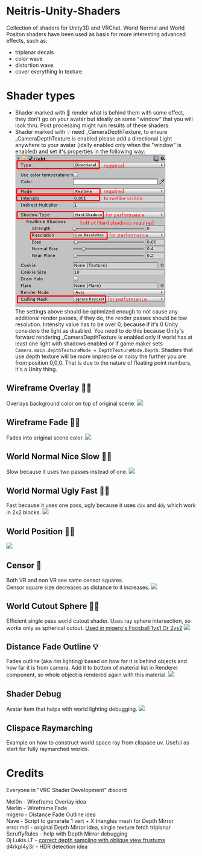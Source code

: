 # Neitris-Unity-Shaders
Collection of shaders for Unity3D and VRChat.
World Normal and World Positon shaders have been used as basis for more interesting advanced effects, such as:
* triplanar decals
* color wave
* distortion wave
* cover everything in texture

# Shader types

* Shader marked with &#x1F6AA; render what is behind them with some effect, they don't go on your avatar but ideally on some "window" that you will look thru. Post processing might ruin results of these shaders.
* Shader marked with &#x1f4a1; need _CameraDepthTexture, to ensure _CameraDepthTexture is enabled please add a directional Light anywhere to your avatar (idally enabled only when the "window" is enabled) and set it's properties in the following way:<br>
![](Images/Light_to_force_CameraDepthTexture.png)<br>
The settings above should be optimized enough to not cause any additional render passes, if they do, the render passes should be low resolution.
Intensity value has to be over 0, because if it's 0 Unity considers the light as disabled.
You need to do this because Unity's forward rendering _CameraDepthTexture is enabled only if world has at least one light with shadows enabled or if game maker sets
```Camera.main.depthTextureMode = DepthTextureMode.Depth```. Shaders that use depth texture will be more imprecise or noisy the further you are from position 0,0,0. That is due to the nature of floating point numbers, it's a Unity thing.

## Wireframe Overlay &#x1F6AA;&#x1f4a1;
Overlays background color on top of original scene.
![](Images/Wireframe_Overlay.png)

## Wireframe Fade &#x1F6AA;&#x1f4a1;
Fades into original scene color.
![](Images/Wireframe_Fade.png)

## World Normal Nice Slow &#x1F6AA;&#x1f4a1;
Slow because it uses two passes instead of one.
![](Images/World_Normal_Nice_Slow.png)

## World Normal Ugly Fast &#x1F6AA;&#x1f4a1;
Fast because it uses one pass, ugly because it uses `ddx` and `ddy` which work in 2x2 blocks.
![](Images/World_Normal_Ugly_Fast.png)

## World Position &#x1F6AA;&#x1f4a1;
![](Images/World_Position.png)

## Censor &#x1F6AA;
Both VR and non VR see same censor squares.<br>
Censor square size decreases as distance to it increases.
![](Images/Censor.png)

## World Cutout Sphere &#x1F6AA;&#x1f4a1;
Efficient single pass world cutout shader.
Uses ray sphere intersection, so works only as spherical cutout.
[Used in migero's Foosball 1vs1 Or 2vs2](https://vrchat.net/home/launch?worldId=wrld_79b8ae0e-4c80-416f-9ef8-573fb10dfc34)
![](Images/World_Cutout_Sphere.png)

## Distance Fade Outline &#x1f4a1;
Fades outline (aka rim lighting) based on how far it is behind objects and how far it is from camera.
Add it to bottom of material list in Renderer component, so whole object is rendered again with this material.
![](Images/Distance_Fade_Outline.jpg)

## Shader Debug
Avatar item that helps with world lighting debugging.
![](Images/Shader_Debug.png)

## Clispace Raymarching
Example on how to construct world space ray from clispace uv.
Useful as start for fully raymarched worlds.

# Credits
Everyone in "VRC Shader Development" discord

Mel0n - Wireframe Overlay idea<br>
Merlin - Wireframe Fade<br>
migero - Distance Fade Outline idea<br>
Nave - Script to generate 1 vert + X triangles mesh for Depth Mirror<br>
error.mdl - original Depth Mirror idea, single texture fetch triplanar<br>
ScruffyRules - help with Depth Mirror debugging<br>
Dj Lukis.LT - [correct depth sampling with oblique view frustums](https://github.com/lukis101/VRCUnityStuffs/blob/master/Shaders/DJL/Overlays/WorldPosOblique.shader)<br>
d4rkpl4y3r - HDR detection idea

